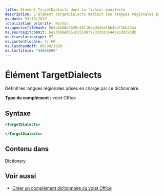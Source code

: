 ```yaml
---
title: Élément TargetDialects dans le fichier manifeste
description: L’élément TargetDialects définit les langues régionales prises en charge par ce dictionnaire.
ms.date: 03/19/2019
localization_priority: Normal
ms.openlocfilehash: 6b9bd160d7639c40f10abd4a56f6b4b3f2bb332a
ms.sourcegitcommit: be23b68eb661015508797333915b44381dd29bdb
ms.translationtype: MT
ms.contentlocale: fr-FR
ms.lasthandoff: 06/08/2020
ms.locfileid: "44608690"
---
```

# <a name="targetdialects-element"></a>Élément TargetDialects

Définit les langues régionales prises en charge par ce dictionnaire.

**Type de complément :** volet Office

## <a name="syntax"></a>Syntaxe

```XML
<TargetDialects>
   ...
</TargetDialects>
```

## <a name="contained-in"></a>Contenu dans

[Dictionary](dictionary.md)

## <a name="see-also"></a>Voir aussi

- [Créer un complément dictionnaire du volet Office](../../word/dictionary-task-pane-add-ins.md)
